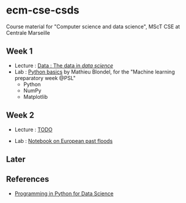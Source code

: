 # ecm-cse-csds
Course material for "Computer science and data science", MScT CSE at Centrale Marseille

## Week 1
- Lecture : [Data : The data in *data science*](https://moreymat.github.io/ecm-cse-csds/01-intro-data/)
- Lab : [Python basics](https://colab.research.google.com/github/data-psl/lectures2020/blob/master/notebooks/01_python_basics.ipynb) by Mathieu Blondel, for the "Machine learning preparatory week @PSL"
  * Python
  * NumPy
  * Matplotlib
  
## Week 2
- Lecture : [TODO]()

- Lab : [Notebook on European past floods](https://github.com/moreymat/ecm-cse-csds/blob/master/02-python-pandas/notebooks/intro_pandas_flood.ipynb)


## Later

## References
- [Programming in Python for Data Science](https://prog-learn.mds.ubc.ca/en/)

